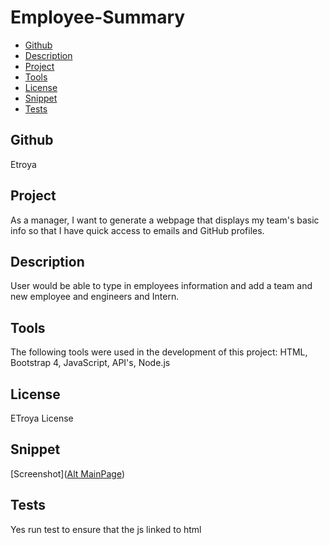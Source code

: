# Employee-Summary

  * [Github](#username)
  * [Description](#Description)
  * [Project](#project)
  * [Tools](#tools)
  * [License](#license)
  * [Snippet](#Snippet)
  * [Tests](#tests)
  
  
  ## Github
  Etroya

  ## Project

  As a manager, I want to generate a webpage that displays my team's basic info so that I have quick access to emails and GitHub profiles.

  ## Description
  
  User would be able to type in employees information and add a team and new employee and engineers and Intern.
  
  
  ## Tools

  The following tools were used in the development of this project:
   HTML, Bootstrap 4, JavaScript, API's, Node.js

  ## License

  ETroya License

  ## Snippet
 [Screenshot]([Alt MainPage](/snippet.PNG))
  ## Tests

  Yes run test to ensure that the js linked to html



  